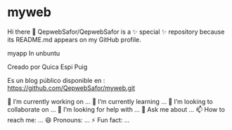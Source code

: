 # myweb
Hi there 👋
QepwebSafor/QepwebSafor is a ✨ special ✨ repository because its README.md appears on my GitHub profile.

myapp
In unbuntu

Creado por Quica Espi Puig

Es un blog público disponible en : https://github.com/QepwebSafor/myweb.git



🔭 I’m currently working on ...
🌱 I’m currently learning ...
👯 I’m looking to collaborate on ...
🤔 I’m looking for help with ...
💬 Ask me about ...
📫 How to reach me: ...
😄 Pronouns: ...
⚡ Fun fact: ...